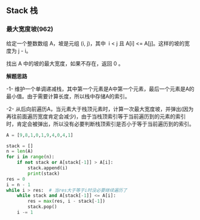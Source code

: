 ## Stack 栈


### 最大宽度坡(962)


给定一个整数数组 A，坡是元组 (i, j)，其中  i < j 且 A[i] <= A[j]。这样的坡的宽度为 j - i。

找出 A 中的坡的最大宽度，如果不存在，返回 0 。


**解题思路**

-1- 维护一个单调递减栈，其中第一个元素是A中第一个元素，最后一个元素是A的最小值。由于需要计算长度，所以栈中存储A的索引。

-2- 从后向前遍历A，当元素大于栈顶元素时，计算一次最大宽度坡，并弹出(因为再往前面遍历宽度肯定会减少)，由于当栈顶索引等于当前遍历到的元素的索引时，肯定会被弹出，所以没有必要判断栈顶索引是否小于等于当前遍历到的索引。


```python
A = [9,8,1,0,1,9,4,0,4,1]
```

```python
stack = []
n = len(A)
for i in range(n):
    if not stack or A[stack[-1]] > A[i]:
        stack.append(i)
        print(stack)
res = 0
i = n - 1
while i > res:  # 当res大于等于i时没必要继续遍历了 
    while stack and A[stack[-1]] <= A[i]:
        res = max(res, i - stack[-1])
        stack.pop()
    i -= 1
```
